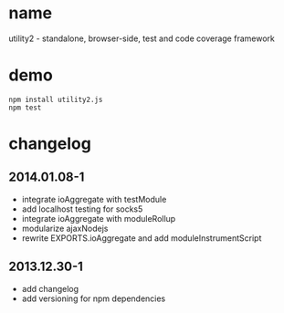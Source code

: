 # name
utility2 - standalone, browser-side, test and code coverage framework

# demo
```
npm install utility2.js
npm test
```

# changelog
## 2014.01.08-1
- integrate ioAggregate with testModule
- add localhost testing for socks5
- integrate ioAggregate with moduleRollup
- modularize ajaxNodejs
- rewrite EXPORTS.ioAggregate and add moduleInstrumentScript

## 2013.12.30-1
- add changelog
- add versioning for npm dependencies
